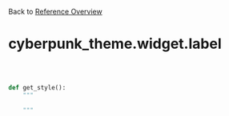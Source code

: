 
Back to [Reference Overview](https://github.com/pyrustic/cyberpunk-theme/blob/master/docs/reference/README.md)

# cyberpunk\_theme.widget.label



<br>


```python

def get_style():
    """
    
    """

```

